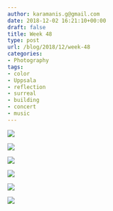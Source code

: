 ```yaml
---
author: karamanis.g@gmail.com
date: 2018-12-02 16:21:10+00:00
draft: false
title: Week 48
type: post
url: /blog/2018/12/week-48
categories:
- Photography
tags:
- color
- Uppsala
- reflection
- surreal
- building
- concert
- music
---
```




  
   ![](https://images.squarespace-cdn.com/content/v1/4f3f61bae4b063b909445965/1543767579738-5MXBVWRBWEGV2FIN10YV/ke17ZwdGBToddI8pDm48kNiEM88mrzHRsd1mQ3bxVct7gQa3H78H3Y0txjaiv_0fDoOvxcdMmMKkDsyUqMSsMWxHk725yiiHCCLfrh8O1z4YTzHvnKhyp6Da-NYroOW3ZGjoBKy3azqku80C789l0s0XaMNjCqAzRibjnE_wBlkZ2axuMlPfqFLWy-3Tjp4nKScCHg1XF4aLsQJlo6oYbA/1.jpeg?format=original)

  

  
   ![](https://images.squarespace-cdn.com/content/v1/4f3f61bae4b063b909445965/1543767577728-XBPY43E824886KO4HTRK/ke17ZwdGBToddI8pDm48kGMbjM9kn9sP2ebQajhZik57gQa3H78H3Y0txjaiv_0fDoOvxcdMmMKkDsyUqMSsMWxHk725yiiHCCLfrh8O1z4YTzHvnKhyp6Da-NYroOW3ZGjoBKy3azqku80C789l0p4XabXLlNWpcJMv7FrN_NJ2c0xC_Dy2_39bKgl3HiLavgU8uD9H5V9V7VayB0JZ9Q/2.jpeg?format=original)

  





  
   ![](https://images.squarespace-cdn.com/content/v1/4f3f61bae4b063b909445965/1543767595496-YUWW6FGTVMFNLZZPBXZD/ke17ZwdGBToddI8pDm48kDHPSfPanjkWqhH6pl6g5ph7gQa3H78H3Y0txjaiv_0fDoOvxcdMmMKkDsyUqMSsMWxHk725yiiHCCLfrh8O1z4YTzHvnKhyp6Da-NYroOW3ZGjoBKy3azqku80C789l0mwONMR1ELp49Lyc52iWr5dNb1QJw9casjKdtTg1_-y4jz4ptJBmI9gQmbjSQnNGng/11.jpeg?format=original)

  

  
   ![](https://images.squarespace-cdn.com/content/v1/4f3f61bae4b063b909445965/1543767595495-K4G362SL805VJ9AVDNZH/ke17ZwdGBToddI8pDm48kNPKVmbt05aEWnErXou3fDl7gQa3H78H3Y0txjaiv_0fDoOvxcdMmMKkDsyUqMSsMWxHk725yiiHCCLfrh8O1z4YTzHvnKhyp6Da-NYroOW3ZGjoBKy3azqku80C789l0tb-hnCqoepq4X8c1traqO_6-8vaS3UGENu9QP5pfFlLbyLeIY6QzmBTG9h7XCKkkQ/12.jpeg?format=original)

  

  
   ![](https://images.squarespace-cdn.com/content/v1/4f3f61bae4b063b909445965/1543767601664-K60CPND3HNIJKUASYRXM/ke17ZwdGBToddI8pDm48kDHPSfPanjkWqhH6pl6g5ph7gQa3H78H3Y0txjaiv_0fDoOvxcdMmMKkDsyUqMSsMWxHk725yiiHCCLfrh8O1z4YTzHvnKhyp6Da-NYroOW3ZGjoBKy3azqku80C789l0mwONMR1ELp49Lyc52iWr5dNb1QJw9casjKdtTg1_-y4jz4ptJBmI9gQmbjSQnNGng/13.jpeg?format=original)

  

  
   ![](https://images.squarespace-cdn.com/content/v1/4f3f61bae4b063b909445965/1543767602840-TNFYL351FTPBD16GMMUN/ke17ZwdGBToddI8pDm48kK60W-ob1oA2Fm-j4E_9NQB7gQa3H78H3Y0txjaiv_0fDoOvxcdMmMKkDsyUqMSsMWxHk725yiiHCCLfrh8O1z4YTzHvnKhyp6Da-NYroOW3ZGjoBKy3azqku80C789l0kD6Ec8Uq9YczfrzwR7e2Mh5VMMOxnTbph8FXiclivDQnof69TlCeE0rAhj6HUpXkw/14.jpeg?format=original)

  


